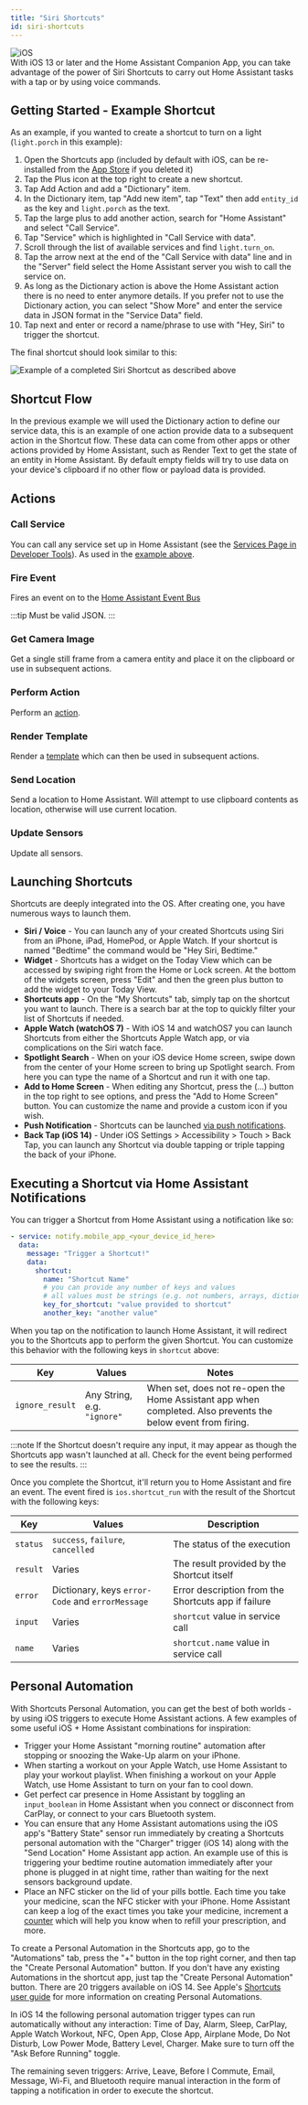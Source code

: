 ```yaml
---
title: "Siri Shortcuts"
id: siri-shortcuts
---
```


![iOS](/assets/iOS.svg)<br />
With iOS 13 or later and the Home Assistant Companion App, you can take advantage of the power of Siri Shortcuts to carry out Home Assistant tasks with a tap or by using voice commands.

## Getting Started - Example Shortcut

As an example, if you wanted to create a shortcut to turn on a light (`light.porch` in this example):

1. Open the Shortcuts app (included by default with iOS, can be re-installed from the [App Store](https://apps.apple.com/us/app/shortcuts/id915249334) if you deleted it)
2. Tap the Plus icon at the top right to create a new shortcut.
3. Tap Add Action and add a "Dictionary" item.
4. In the Dictionary item, tap "Add new item", tap "Text" then add `entity_id` as the key and `light.porch` as the text.
5. Tap the large plus to add another action, search for "Home Assistant" and select "Call Service".
6. Tap "Service" which is highlighted in "Call Service with data".
7. Scroll through the list of available services and find `light.turn_on`.
8. Tap the arrow next at the end of the "Call Service with data" line and in the "Server" field select the Home Assistant server you wish to call the service on.
9. As long as the Dictionary action is above the Home Assistant action there is no need to enter anymore details. If you prefer not to use the Dictionary action, you can select "Show More" and enter the service data in JSON format in the "Service Data" field.
10. Tap next and enter or record a name/phrase to use with "Hey, Siri" to trigger the shortcut.

The final shortcut should look similar to this:

<img className="center_image" alt="Example of a completed Siri Shortcut as described above" src="/assets/siri-shortcut-example.jpg" />

## Shortcut Flow

In the previous example we will used the Dictionary action to define our service data, this is an example of one action provide data to a subsequent action in the Shortcut flow. These data can come from other apps or other actions provided by Home Assistant, such as Render Text to get the state of an entity in Home Assistant. By default empty fields will try to use data on your device's clipboard if no other flow or payload data is provided.

## Actions

### Call Service

You can call any service set up in Home Assistant (see the [Services Page in Developer Tools](https://www.home-assistant.io/docs/tools/dev-tools/)). As used in the [example above](#example).

### Fire Event

Fires an event on to the [Home Assistant Event Bus](https://www.home-assistant.io/docs/configuration/events/)

:::tip
Must be valid JSON.
:::

### Get Camera Image

Get a single still frame from a camera entity and place it on the clipboard or use in subsequent actions.

### Perform Action

Perform an [action](core/actions.md).

### Render Template

Render a [template](https://www.home-assistant.io/docs/configuration/templating/) which can then be used in subsequent actions.

### Send Location

Send a location to Home Assistant. Will attempt to use clipboard contents as location, otherwise will use current location.

### Update Sensors

Update all sensors.

## Launching Shortcuts

Shortcuts are deeply integrated into the OS. After creating one, you have numerous ways to launch them.

* **Siri / Voice** - You can launch any of your created Shortcuts using Siri from an iPhone, iPad, HomePod, or Apple Watch. If your shortcut is named "Bedtime" the command would be "Hey Siri, Bedtime."
* **Widget** - Shortcuts has a widget on the Today View which can be accessed by swiping right from the Home or Lock screen. At the bottom of the widgets screen, press "Edit" and then the green plus button to add the widget to your Today View.
* **Shortcuts app** - On the "My Shortcuts" tab, simply tap on the shortcut you want to launch. There is a search bar at the top to quickly filter your list of Shortcuts if needed.
* **Apple Watch (watchOS 7)** - With iOS 14 and watchOS7 you can launch Shortcuts from either the Shortcuts Apple Watch app, or via complications on the Siri watch face.
* **Spotlight Search** - When on your iOS device Home screen, swipe down from the center of your Home screen to bring up Spotlight search. From here you can type the name of a Shortcut and run it with one tap.
* **Add to Home Screen** - When editing any Shortcut, press the (...) button in the top right to see options, and press the "Add to Home Screen" button. You can customize the name and provide a custom icon if you wish.
* **Push Notification** - Shortcuts can be launched [via push notifications](#executing-a-shortcut-via-home-assistant-notifications).
* **Back Tap (iOS 14)** - Under iOS Settings > Accessibility > Touch > Back Tap, you can launch any Shortcut via double tapping or triple tapping the back of your iPhone.

## Executing a Shortcut via Home Assistant Notifications

You can trigger a Shortcut from Home Assistant using a notification like so:

```yaml
- service: notify.mobile_app_<your_device_id_here>
  data:
    message: "Trigger a Shortcut!"
    data:
      shortcut:
        name: "Shortcut Name"
        # you can provide any number of keys and values
        # all values must be strings (e.g. not numbers, arrays, dictionaries, etc.)
        key_for_shortcut: "value provided to shortcut"
        another_key: "another value"
```

When you tap on the notification to launch Home Assistant, it will redirect you to the Shortcuts app to perform the given Shortcut. You can customize this behavior with the following keys in `shortcut` above:

| Key | Values | Notes |
| --- | ------ | ----- |
| `ignore_result` | Any String, e.g. `"ignore"` | When set, does not re-open the Home Assistant app when completed. Also prevents the below event from firing. |

:::note
If the Shortcut doesn't require any input, it may appear as though the Shortcuts app wasn't launched at all. Check for the event being performed to see the results.
:::

Once you complete the Shortcut, it'll return you to Home Assistant and fire an event. The event fired is `ios.shortcut_run` with the result of the Shortcut with the following keys:

| Key | Values | Description |
| -- | -- | -- |
| `status` | `success`, `failure`, `cancelled` | The status of the execution |
| `result` | Varies | The result provided by the Shortcut itself |
| `error` | Dictionary, keys `error-Code` and `errorMessage` | Error description from the Shortcuts app if failure|
| `input` | Varies | `shortcut` value in service call |
| `name` | Varies | `shortcut.name` value in service call |

## Personal Automation

With Shortcuts Personal Automation, you can get the best of both worlds - by using iOS triggers to execute Home Assistant actions. A few examples of some useful iOS + Home Assistant combinations for inspiration:

* Trigger your Home Assistant "morning routine" automation after stopping or snoozing the Wake-Up alarm on your iPhone.
* When starting a workout on your Apple Watch, use Home Assistant to play your workout playlist. When finishing a workout on your Apple Watch, use Home Assistant to turn on your fan to cool down.
* Get perfect car presence in Home Assistant by toggling an `input_boolean` in Home Assistant when you connect or disconnect from CarPlay, or connect to your cars Bluetooth system.
* You can ensure that any Home Assistant automations using the iOS app's "Battery State" sensor run immediately by creating a Shortcuts personal automation with the "Charger" trigger (iOS 14) along with the "Send Location" Home Assistant app action. An example use of this is triggering your bedtime routine automation immediately after your phone is plugged in at night time, rather than waiting for the next sensors background update.
* Place an NFC sticker on the lid of your pills bottle. Each time you take your medicine, scan the NFC sticker with your iPhone. Home Assistant can keep a log of the exact times you take your medicine, increment a [counter](https://www.home-assistant.io/integrations/counter/) which will help you know when to refill your prescription, and more.

To create a Personal Automation in the Shortcuts app, go to the "Automations" tab, press the "+" button in the top right corner, and then tap the "Create Personal Automation" button. If you don't have any existing Automations in the shortcut app, just tap the "Create Personal Automation" button. There are 20 triggers available on iOS 14. See Apple's [Shortcuts user guide](https://support.apple.com/guide/shortcuts/create-a-new-personal-automation-apdfbdbd7123/3.5/ios/13.5) for more information on creating Personal Automations.

In iOS 14 the following personal automation trigger types can run automatically without any interaction: Time of Day, Alarm, Sleep, CarPlay, Apple Watch Workout, NFC, Open App, Close App, Airplane Mode, Do Not Disturb, Low Power Mode, Battery Level, Charger. Make sure to turn off the "Ask Before Running" toggle. 

The remaining seven triggers: Arrive, Leave, Before I Commute, Email, Message, Wi-Fi, and Bluetooth require manual interaction in the form of tapping a notification in order to execute the shortcut.
